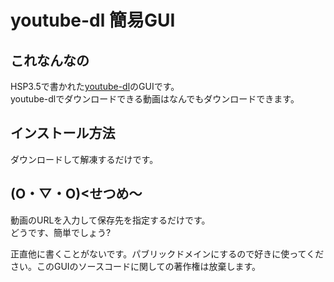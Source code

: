 # youtube-dl 簡易GUI  
## これなんなの  
HSP3.5で書かれた[youtube-dl](https://github.com/rg3/youtube-dl)のGUIです。  
youtube-dlでダウンロードできる動画はなんでもダウンロードできます。  
## インストール方法
ダウンロードして解凍するだけです。  
## (O・▽・O)<せつめ～
動画のURLを入力して保存先を指定するだけです。  
どうです、簡単でしょう?  
  
  
  
正直他に書くことがないです。パブリックドメインにするので好きに使ってください。このGUIのソースコードに関しての著作権は放棄します。
